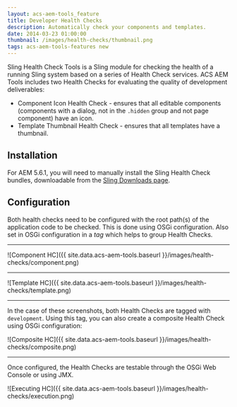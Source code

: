 ```yaml
---
layout: acs-aem-tools_feature
title: Developer Health Checks
description: Automatically check your components and templates.
date: 2014-03-23 01:00:00
thumbnail: /images/health-checks/thumbnail.png
tags: acs-aem-tools-features new
---
```


Sling Health Check Tools is a Sling module for checking the health of a running Sling system based on a series of Health Check services. ACS AEM Tools includes two Health Checks for evaluating the quality of development deliverables:

* Component Icon Health Check - ensures that all editable components (components with a dialog, not in the `.hidden` group and not page component) have an icon.
* Template Thumbnail Health Check - ensures that all templates have a thumbnail.

## Installation

For AEM 5.6.1, you will need to manually install the Sling Health Check bundles, downloadable from the [Sling Downloads page](http://sling.apache.org/downloads.cgi).

## Configuration

Both health checks need to be configured with the root path(s) of the application code to be checked. This is done using OSGi configuration. Also set in OSGi configuration in a _tag_ which helps to group Health Checks.

***

![Component HC]({{ site.data.acs-aem-tools.baseurl }}/images/health-checks/component.png)

***

![Template HC]({{ site.data.acs-aem-tools.baseurl }}/images/health-checks/template.png)

***

In the case of these screenshots, both Health Checks are tagged with `development`. Using this tag, you can also create a composite Health Check using OSGi configuration:

![Composite HC]({{ site.data.acs-aem-tools.baseurl }}/images/health-checks/composite.png)

***

Once configured, the Health Checks are testable through the OSGi Web Console or using JMX.

![Executing HC]({{ site.data.acs-aem-tools.baseurl }}/images/health-checks/execution.png)
